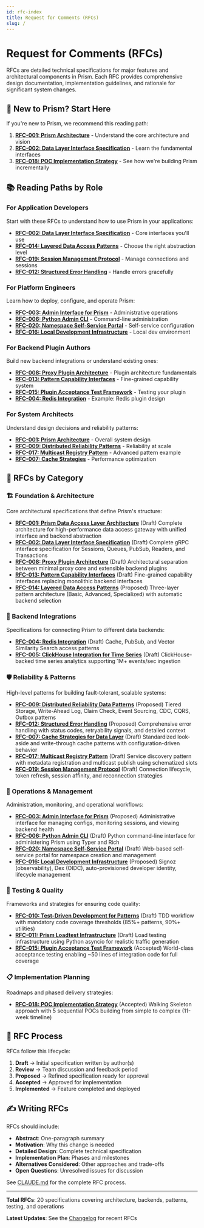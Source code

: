 ```yaml
---
id: rfc-index
title: Request for Comments (RFCs)
slug: /
---
```


# Request for Comments (RFCs)

RFCs are detailed technical specifications for major features and architectural components in Prism. Each RFC provides comprehensive design documentation, implementation guidelines, and rationale for significant system changes.

## 🎯 New to Prism? Start Here

If you're new to Prism, we recommend this reading path:

1. **[RFC-001: Prism Architecture](/rfc/rfc-001)** - Understand the core architecture and vision
2. **[RFC-002: Data Layer Interface Specification](/rfc/rfc-002)** - Learn the fundamental interfaces
3. **[RFC-018: POC Implementation Strategy](/rfc/rfc-018)** - See how we're building Prism incrementally

## 📚 Reading Paths by Role

### For Application Developers

Start with these RFCs to understand how to use Prism in your applications:

- **[RFC-002: Data Layer Interface Specification](/rfc/rfc-002)** - Core interfaces you'll use
- **[RFC-014: Layered Data Access Patterns](/rfc/rfc-014)** - Choose the right abstraction level
- **[RFC-019: Session Management Protocol](/rfc/rfc-019)** - Manage connections and sessions
- **[RFC-012: Structured Error Handling](/rfc/rfc-012)** - Handle errors gracefully

### For Platform Engineers

Learn how to deploy, configure, and operate Prism:

- **[RFC-003: Admin Interface for Prism](/rfc/rfc-003)** - Administrative operations
- **[RFC-006: Python Admin CLI](/rfc/rfc-006)** - Command-line administration
- **[RFC-020: Namespace Self-Service Portal](/rfc/rfc-020)** - Self-service configuration
- **[RFC-016: Local Development Infrastructure](/rfc/rfc-016)** - Local dev environment

### For Backend Plugin Authors

Build new backend integrations or understand existing ones:

- **[RFC-008: Proxy Plugin Architecture](/rfc/rfc-008)** - Plugin architecture fundamentals
- **[RFC-013: Pattern Capability Interfaces](/rfc/rfc-013)** - Fine-grained capability system
- **[RFC-015: Plugin Acceptance Test Framework](/rfc/rfc-015)** - Testing your plugin
- **[RFC-004: Redis Integration](/rfc/rfc-004)** - Example: Redis plugin design

### For System Architects

Understand design decisions and reliability patterns:

- **[RFC-001: Prism Architecture](/rfc/rfc-001)** - Overall system design
- **[RFC-009: Distributed Reliability Patterns](/rfc/rfc-009)** - Reliability at scale
- **[RFC-017: Multicast Registry Pattern](/rfc/rfc-017)** - Advanced pattern example
- **[RFC-007: Cache Strategies](/rfc/rfc-007)** - Performance optimization

## 📖 RFCs by Category

### 🏗️ Foundation & Architecture

Core architectural specifications that define Prism's structure:

- **[RFC-001: Prism Data Access Layer Architecture](/rfc/rfc-001)** (Draft)
  Complete architecture for high-performance data access gateway with unified interface and backend abstraction
- **[RFC-002: Data Layer Interface Specification](/rfc/rfc-002)** (Draft)
  Complete gRPC interface specification for Sessions, Queues, PubSub, Readers, and Transactions
- **[RFC-008: Proxy Plugin Architecture](/rfc/rfc-008)** (Draft)
  Architectural separation between minimal proxy core and extensible backend plugins
- **[RFC-013: Pattern Capability Interfaces](/rfc/rfc-013)** (Draft)
  Fine-grained capability interfaces replacing monolithic backend interfaces
- **[RFC-014: Layered Data Access Patterns](/rfc/rfc-014)** (Proposed)
  Three-layer pattern architecture (Basic, Advanced, Specialized) with automatic backend selection

### 🔌 Backend Integrations

Specifications for connecting Prism to different data backends:

- **[RFC-004: Redis Integration](/rfc/rfc-004)** (Draft)
  Cache, PubSub, and Vector Similarity Search access patterns
- **[RFC-005: ClickHouse Integration for Time Series](/rfc/rfc-005)** (Draft)
  ClickHouse-backed time series analytics supporting 1M+ events/sec ingestion

### 🛡️ Reliability & Patterns

High-level patterns for building fault-tolerant, scalable systems:

- **[RFC-009: Distributed Reliability Data Patterns](/rfc/rfc-009)** (Proposed)
  Tiered Storage, Write-Ahead Log, Claim Check, Event Sourcing, CDC, CQRS, Outbox patterns
- **[RFC-012: Structured Error Handling](/rfc/rfc-012)** (Proposed)
  Comprehensive error handling with status codes, retryability signals, and detailed context
- **[RFC-007: Cache Strategies for Data Layer](/rfc/rfc-007)** (Draft)
  Standardized look-aside and write-through cache patterns with configuration-driven behavior
- **[RFC-017: Multicast Registry Pattern](/rfc/rfc-017)** (Draft)
  Service discovery pattern with metadata registration and multicast publish using schematized slots
- **[RFC-019: Session Management Protocol](/rfc/rfc-019)** (Draft)
  Connection lifecycle, token refresh, session affinity, and reconnection strategies

### 🔧 Operations & Management

Administration, monitoring, and operational workflows:

- **[RFC-003: Admin Interface for Prism](/rfc/rfc-003)** (Proposed)
  Administrative interface for managing configs, monitoring sessions, and viewing backend health
- **[RFC-006: Python Admin CLI](/rfc/rfc-006)** (Draft)
  Python command-line interface for administering Prism using Typer and Rich
- **[RFC-020: Namespace Self-Service Portal](/rfc/rfc-020)** (Draft)
  Web-based self-service portal for namespace creation and management
- **[RFC-016: Local Development Infrastructure](/rfc/rfc-016)** (Proposed)
  Signoz (observability), Dex (OIDC), auto-provisioned developer identity, lifecycle management

### 🧪 Testing & Quality

Frameworks and strategies for ensuring code quality:

- **[RFC-010: Test-Driven Development for Patterns](/rfc/rfc-010)** (Draft)
  TDD workflow with mandatory code coverage thresholds (85%+ patterns, 90%+ utilities)
- **[RFC-011: Prism Loadtest Infrastructure](/rfc/rfc-011)** (Draft)
  Load testing infrastructure using Python asyncio for realistic traffic generation
- **[RFC-015: Plugin Acceptance Test Framework](/rfc/rfc-015)** (Accepted)
  World-class acceptance testing enabling ~50 lines of integration code for full coverage

### 📋 Implementation Planning

Roadmaps and phased delivery strategies:

- **[RFC-018: POC Implementation Strategy](/rfc/rfc-018)** (Accepted)
  Walking Skeleton approach with 5 sequential POCs building from simple to complex (11-week timeline)

## 🔄 RFC Process

RFCs follow this lifecycle:

1. **Draft** → Initial specification written by author(s)
2. **Review** → Team discussion and feedback period
3. **Proposed** → Refined specification ready for approval
4. **Accepted** → Approved for implementation
5. **Implemented** → Feature completed and deployed

## ✍️ Writing RFCs

RFCs should include:

- **Abstract**: One-paragraph summary
- **Motivation**: Why this change is needed
- **Detailed Design**: Complete technical specification
- **Implementation Plan**: Phases and milestones
- **Alternatives Considered**: Other approaches and trade-offs
- **Open Questions**: Unresolved issues for discussion

See [CLAUDE.md](https://github.com/jrepp/prism-data-layer/blob/main/CLAUDE.md#requirements-process) for the complete RFC process.

---

**Total RFCs**: 20 specifications covering architecture, backends, patterns, testing, and operations

**Latest Updates**: See the [Changelog](/docs/changelog) for recent RFCs
